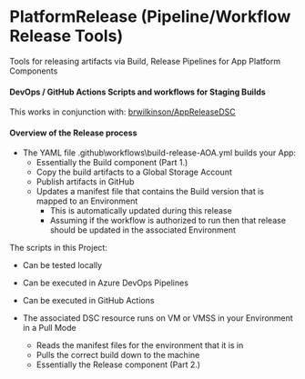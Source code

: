 # PlatformRelease (Pipeline/Workflow Release Tools)
Tools for releasing artifacts via Build, Release Pipelines for App Platform Components

####  DevOps / GitHub Actions Scripts and workflows for Staging Builds

This works in conjunction with: [brwilkinson/AppReleaseDSC](https://github.com/brwilkinson/AppReleaseDSC)

#### Overview of the Release process

- The YAML file .github\workflows\build-release-AOA.yml builds your App:
    - Essentially the Build component (Part 1.)
    - Copy the build artifacts to a Global Storage Account
    - Publish artifacts in GitHub
    - Updates a manifest file that contains the Build version that is mapped to an Environment
        - This is automatically updated during this release
        - Assuming if the workflow is authorized to run then that release should be updated in the associated Environment

The scripts in this Project:
- Can be tested locally
- Can be executed in Azure DevOps Pipelines
- Can be executed in GitHub Actions

- The associated DSC resource runs on VM or VMSS in your Environment in a Pull Mode
    - Reads the manifest files for the environment that it is in
    - Pulls the correct build down to the machine
    - Essentially the Release component (Part 2.)

<!-- > [!NOTE]
> Information the user should notice even if skimming.

> [!TIP]
> Optional information to help a user be more successful.

> [!IMPORTANT]
> Essential information required for user success.

> [!CAUTION]
> Negative potential consequences of an action.

> [!WARNING]
> Dangerous certain consequences of an action.

> This is a blockquote. It is usually rendered indented and with a different background color.

This text is **bold**.

This text is *italic*.

This text is both ***bold and italic***.



# This is a first level heading (H1)

## This is a second level heading (H2)


###### This is a sixth level heading (H6) -->
